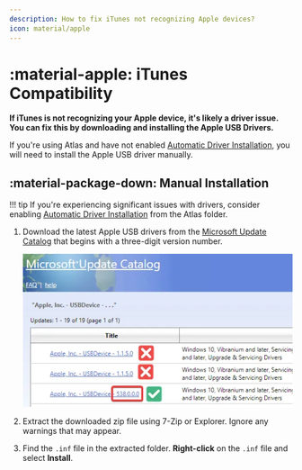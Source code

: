 ```yaml
---
description: How to fix iTunes not recognizing Apple devices?
icon: material/apple
---
```


# :material-apple: iTunes Compatibility

**If iTunes is not recognizing your Apple device, it's likely a driver issue. You can fix this by downloading and installing the Apple USB Drivers.**

If you're using Atlas and have not enabled [Automatic Driver Installation](../../getting-started/post-installation/atlas-folder/configuration.md#driver-updates), you will need to install the Apple USB driver manually.

## :material-package-down: Manual Installation

!!! tip
    If you're experiencing significant issues with drivers, consider enabling [Automatic Driver Installation](../../getting-started/post-installation/atlas-folder/configuration.md#driver-updates) from the Atlas folder.

1. Download the latest Apple USB drivers from the [Microsoft Update Catalog](https://www.catalog.update.microsoft.com/Search.aspx?q=Apple%2C%20Inc.%20-%20USBDevice) that begins with a three-digit version number.

    ![Image saying that you should only select the Apple USB driver that starts with a three-digit version](../../assets/images/apple-driver-version.webp)

2. Extract the downloaded zip file using 7-Zip or Explorer. Ignore any warnings that may appear.

3. Find the `.inf` file in the extracted folder. **Right-click** on the `.inf` file and select **Install**.
